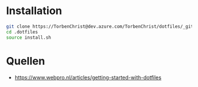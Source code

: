 # Installation

```bash
git clone https://TorbenChrist@dev.azure.com/TorbenChrist/dotfiles/_git/dotfiles .dotfiles
cd .dotfiles
source install.sh
```


# Quellen

- https://www.webpro.nl/articles/getting-started-with-dotfiles



